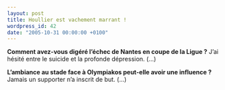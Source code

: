 ```yaml
---
layout: post
title: Houllier est vachement marrant !
wordpress_id: 42
date: "2005-10-31 00:00:00 +0100"
---
```


**Comment avez-vous digéré l’échec de Nantes en coupe de la Ligue ?** J’ai
hésité entre le suicide et la profonde dépression. (...)

**L’ambiance au stade face à Olympiakos peut-elle avoir une influence ?** Jamais
un supporter n’a inscrit de but. (...)
